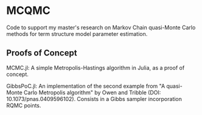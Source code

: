 # MCQMC
Code to support my master's research on Markov Chain quasi-Monte Carlo methods for term structure model parameter estimation.

## Proofs of Concept
MCMC.jl: A simple Metropolis-Hastings algorithm in Julia, as a proof of concept.

GibbsPoC.jl: An implementation of the second example from "A quasi-Monte Carlo Metropolis algorithm" by Owen and Tribble (DOI: 10.1073/pnas.0409596102). Consists in a Gibbs sampler incorporation RQMC points.
